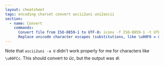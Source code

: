 ```yaml
---
layout: cheatsheet
tags: encoding charset convert ascii2uni uni2ascii
section:
  - name: Convert
    commands:
      Convert file from ISO-8859-1 to UTF-8: iconv -f ISO-8859-1 -t UTF-8 in.txt -o out.txt
      Replace unicode character escapes (substitutions, like \u00F6 = ö): ascii2uni -Z '\u%04X' -q messages.properties > out.properties
---
```


Note that `ascii2uni -a U` didn't work properly for me for characters like `\u00FCc`.
This should convert to *üc*, but the output was *࿌*.
